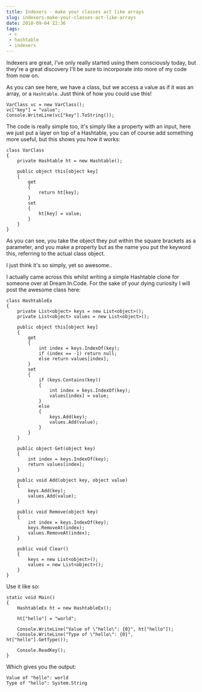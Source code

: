 ---title: Indexers - make your classes act like arraysslug: indexers-make-your-classes-act-like-arraysdate: 2010-09-04 22:36tags:  - c - hashtable - indexers---Indexers are great, I've only really started using them consciously today, but they're a great discovery I'll be sure to incorporate into more of my code from now on.

As you can see here, we have a class, but we access a value as if it was an array, or a `Hashtable`. Just think of how you could use this!

    VarClass vc = new VarClass();
    vc["key"] = "value";
    Console.WriteLine(vc["key"].ToString());

The code is really simple too, it's simply like a property with an input, here we just put a layer on top of a Hashtable, you can of course add something more useful, but this shows you how it works:

    class VarClass
    {
        private Hashtable ht = new Hashtable();
     
        public object this[object key]
        {
            get
            {
                return ht[key];
            }
            set
            {
                ht[key] = value;
            }
        }
    }  

As you can see, you take the object they put within the square brackets as a parameter, and you make a property but as the name you put the keyword this, referring to the actual class object.

I just think it's so simply, yet so awesome..

I actually came across this whilst writing a simple Hashtable clone for someone over at Dream.In.Code. For the sake of your dying curiosity I will post the awesome class here:

    class HashtableEx
    {
        private List<object> keys = new List<object>();
        private List<object> values = new List<object>();
             
        public object this[object key]
        {
            get
            {
                int index = keys.IndexOf(key);
                if (index == -1) return null;
                else return values[index];
            }
            set
            {
                if (keys.Contains(key))
                {
                    int index = keys.IndexOf(key);
                    values[index] = value;
                }
                else
                {
                    keys.Add(key);
                    values.Add(value);
                }
            }
        }
     
        public object Get(object key)
        {
            int index = keys.IndexOf(key);
            return values[index];
        }
     
        public void Add(object key, object value)
        {
            keys.Add(key);
            values.Add(value);
        }
     
        public void Remove(object key)
        {
            int index = keys.IndexOf(key);
            keys.RemoveAt(index);
            values.RemoveAt(index);
        }
     
        public void Clear()
        {
            keys = new List<object>();
            values = new List<object>();
        }
    }

Use it like so:

    static void Main()
    {
        HashtableEx ht = new HashtableEx();
     
        ht["hello"] = "world";
     
        Console.WriteLine("Value of \"hello\": {0}", ht["hello"]);
        Console.WriteLine("Type of \"hello\": {0}", ht["hello"].GetType());
     
        Console.ReadKey();
    }

Which gives you the output:

    Value of "hello": world
    Type of "hello": System.String